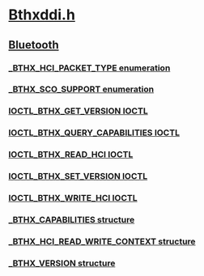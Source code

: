 # [Bthxddi.h](index.md)
## [Bluetooth](../_bltooth/index.md)
### [_BTHX_HCI_PACKET_TYPE enumeration](../bthxddi/ne-bthxddi-_bthx_hci_packet_type.md)
### [_BTHX_SCO_SUPPORT enumeration](../bthxddi/ne-bthxddi-_bthx_sco_support.md)
### [IOCTL_BTHX_GET_VERSION IOCTL](../bthxddi/ni-bthxddi-ioctl_bthx_get_version.md)
### [IOCTL_BTHX_QUERY_CAPABILITIES IOCTL](../bthxddi/ni-bthxddi-ioctl_bthx_query_capabilities.md)
### [IOCTL_BTHX_READ_HCI IOCTL](../bthxddi/ni-bthxddi-ioctl_bthx_read_hci.md)
### [IOCTL_BTHX_SET_VERSION IOCTL](../bthxddi/ni-bthxddi-ioctl_bthx_set_version.md)
### [IOCTL_BTHX_WRITE_HCI IOCTL](../bthxddi/ni-bthxddi-ioctl_bthx_write_hci.md)
### [_BTHX_CAPABILITIES structure](../bthxddi/ns-bthxddi-_bthx_capabilities.md)
### [_BTHX_HCI_READ_WRITE_CONTEXT structure](../bthxddi/ns-bthxddi-_bthx_hci_read_write_context.md)
### [_BTHX_VERSION structure](../bthxddi/ns-bthxddi-_bthx_version.md)
